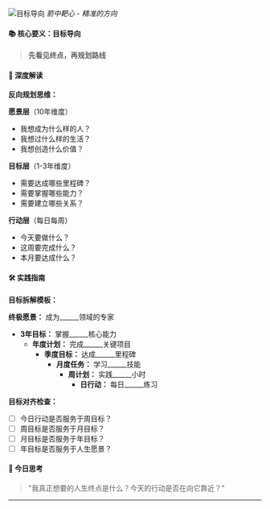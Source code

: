 ![目标导向](https://images.pexels.com/photos/6620420/pexels-photo-6620420.jpeg)
*箭中靶心 - 精准的方向*

#### 📚 核心要义：目标导向
> **先看见终点，再规划路线**

#### 🎯 深度解读
**反向规划思维：**

**愿景层**（10年维度）
- 我想成为什么样的人？
- 我想过什么样的生活？
- 我想创造什么价值？

**目标层**（1-3年维度）
- 需要达成哪些里程碑？
- 需要掌握哪些能力？
- 需要建立哪些关系？

**行动层**（每日每周）
- 今天要做什么？
- 这周要完成什么？
- 本月要达成什么？

#### 🛠️ 实践指南
**目标拆解模板：**

**终极愿景：** 成为______领域的专家
- **3年目标：** 掌握______核心能力
  - **年度计划：** 完成______关键项目
    - **季度目标：** 达成______里程碑
      - **月度任务：** 学习______技能
        - **周计划：** 实践______小时
          - **日行动：** 每日______练习

**目标对齐检查：**
- [ ] 今日行动是否服务于周目标？
- [ ] 周目标是否服务于月目标？
- [ ] 月目标是否服务于年目标？
- [ ] 年目标是否服务于人生愿景？

#### 🌈 今日思考
> "我真正想要的人生终点是什么？今天的行动是否在向它靠近？"

---